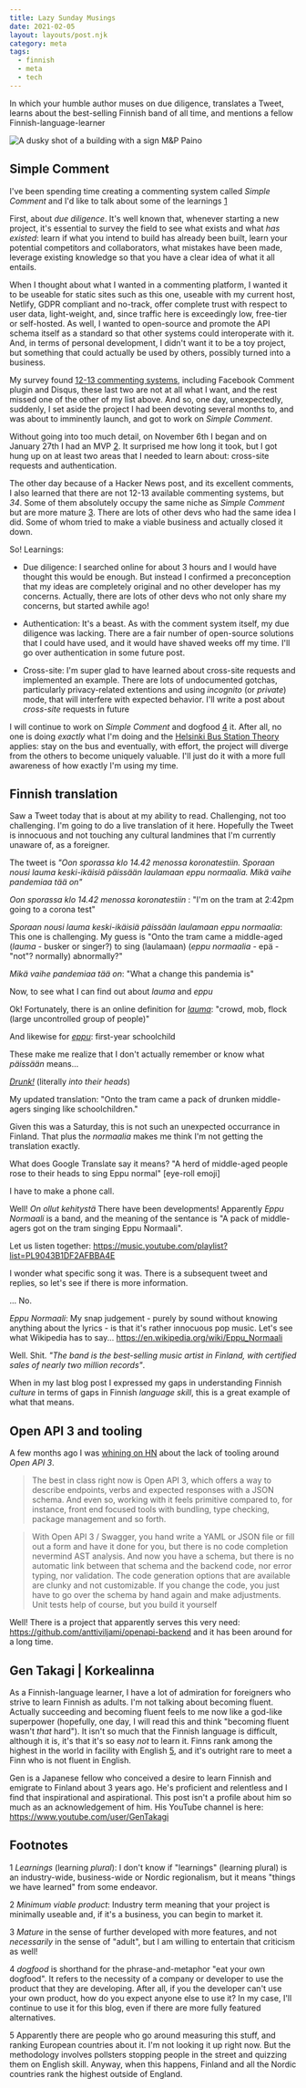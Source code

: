 ```yaml
---
title: Lazy Sunday Musings
date: 2021-02-05
layout: layouts/post.njk
category: meta
tags:
  - finnish
  - meta
  - tech
---
```


In which your humble author muses on due diligence, translates a Tweet, learns about the best-selling Finnish band of all time, and mentions a fellow Finnish-language-learner

![A dusky shot of a building with a sign M&P Paino](/img/paino.jpg)

## Simple Comment

I've been spending time creating a commenting system called _Simple Comment_ and I'd like to talk about some of the learnings [1](#learnings-def)

First, about _due diligence_. It's well known that, whenever starting a new project, it's essential to survey the field to see what exists and what _has existed_: learn if what you intend to build has already been built, learn your potential competitors and collaborators, what mistakes have been made, leverage existing knowledge so that you have a clear idea of what it all entails.

When I thought about what I wanted in a commenting platform, I wanted it to be useable for static sites such as this one, useable with my current host, Netlify, GDPR compliant and no-track, offer complete trust with respect to user data, light-weight, and, since traffic here is exceedingly low, free-tier or self-hosted. As well, I wanted to open-source and promote the API schema itself as a standard so that other systems could interoperate with it. And, in terms of personal development, I didn't want it to be a toy project, but something that could actually be used by others, possibly turned into a business.

My survey found [12-13 commenting systems](https://github.com/rendall/simple-comment/commit/fedbeb91890263c3b783c92402ee97058e518f9b#diff-b335630551682c19a781afebcf4d07bf978fb1f8ac04c6bf87428ed5106870f5R198), including Facebook Comment plugin and Disqus, these last two are not at all what I want, and the rest missed one of the other of my list above. And so, one day, unexpectedly, suddenly, I set aside the project I had been devoting several months to, and was about to imminently launch, and got to work on _Simple Comment_.

Without going into too much detail, on November 6th I began and on January 27th I had an MVP [2](#mvp-def). It surprised me how long it took, but I got hung up on at least two areas that I needed to learn about: cross-site requests and authentication.

The other day because of a Hacker News post, and its excellent comments, I also learned that there are not 12-13 available commenting systems, but _34_. Some of them absolutely occupy the same niche as _Simple Comment_ but are more mature [3](#mature-def). There are lots of other devs who had the same idea I did. Some of whom tried to make a viable business and actually closed it down.

So! Learnings:

- Due diligence: I searched online for about 3 hours and I would have thought this would be enough. But instead I confirmed a preconception that my ideas are completely original and no other developer has my concerns. Actually, there are lots of other devs who not only share my concerns, but started awhile ago!

- Authentication: It's a beast. As with the comment system itself, my due diligence was lacking. There are a fair number of open-source solutions that I could have used, and it would have shaved weeks off my time. I'll go over authentication in some future post.

- Cross-site: I'm super glad to have learned about cross-site requests and implemented an example. There are lots of undocumented gotchas, particularly privacy-related extentions and using _incognito_ (or _private_) mode, that will interfere with expected behavior. I'll write a post about _cross-site_ requests in future

I will continue to work on _Simple Comment_ and dogfood [4](#def-dogfood) it. After all, no one is doing _exactly_ what I'm doing and the [Helsinki Bus Station Theory](http://www.fotocommunity.com/info/Helsinki_Bus_Station_Theory) applies: stay on the bus and eventually, with effort, the project will diverge from the others to become uniquely valuable. I'll just do it with a more full awareness of how exactly I'm using my time.

## Finnish translation

Saw a Tweet today that is about at my ability to read. Challenging, not too challenging. I'm going to do a live translation of it here. Hopefully the Tweet is innocuous and not touching any cultural landmines that I'm currently unaware of, as a foreigner.

The tweet is _"Oon sporassa klo 14.42 menossa koronatestiin. Sporaan nousi lauma keski-ikäisiä päissään laulamaan eppu normaalia. Mikä vaihe pandemiaa tää on"_

_Oon sporassa klo 14.42 menossa koronatestiin_ : "I'm on the tram at 2:42pm going to a corona test"

_Sporaan nousi lauma keski-ikäisiä päissään laulamaan eppu normaalia_: This one is challenging. My guess is "Onto the tram came a middle-aged (_lauma_ - busker or singer?) to sing (laulamaan) (_eppu normaalia_ - epä - "not"? normally) abnormally?"

_Mikä vaihe pandemiaa tää on_: "What a change this pandemia is"

Now, to see what I can find out about _lauma_ and _eppu_

Ok! Fortunately, there is an online definition for [_lauma_](https://en.wiktionary.org/wiki/lauma#Noun): "crowd, mob, flock (large uncontrolled group of people)"

And likewise for [_eppu_](https://en.wiktionary.org/wiki/eppu#Noun): first-year schoolchild

These make me realize that I don't actually remember or know what _päissään_ means...

[_Drunk!_](https://en.wiktionary.org/wiki/p%C3%A4iss%C3%A4%C3%A4n#Adverb) (literally _into their heads_)

My updated translation: "Onto the tram came a pack of drunken middle-agers singing like schoolchildren."

Given this was a Saturday, this is not such an unexpected occurrance in Finland. That plus the _normaalia_ makes me think I'm not getting the translation exactly.

What does Google Translate say it means? "A herd of middle-aged people rose to their heads to sing Eppu normal" [eye-roll emoji]

I have to make a phone call.

Well! _On ollut kehitystä_ There have been developments! Apparently _Eppu Normaali_ is a band, and the meaning of the sentance is "A pack of middle-agers got on the tram singing Eppu Normaali".

Let us listen together: <https://music.youtube.com/playlist?list=PL9043B1DF2AFBBA4E>

I wonder what specific song it was. There is a subsequent tweet and replies, so let's see if there is more information.

... No.

_Eppu Normaali_: My snap judgement - purely by sound without knowing anything about the lyrics - is that it's rather innocuous pop music. Let's see what Wikipedia has to say... <https://en.wikipedia.org/wiki/Eppu_Normaali>

Well. Shit. _"The band is the best-selling music artist in Finland, with certified sales of nearly two million records"_.

When in my last blog post I expressed my gaps in understanding Finnish _culture_ in terms of gaps in Finnish _language skill_, this is a great example of what that means.

## Open API 3 and tooling

A few months ago I was [whining on HN](https://news.ycombinator.com/item?id=25088348) about the lack of tooling around _Open API 3_.

> The best in class right now is Open API 3, which offers a way to describe endpoints, verbs and expected responses with a JSON schema. And even so, working with it feels primitive compared to, for instance, front end focused tools with bundling, type checking, package management and so forth.

> With Open API 3 / Swagger, you hand write a YAML or JSON file or fill out a form and have it done for you, but there is no code completion nevermind AST analysis. And now you have a schema, but there is no automatic link between that schema and the backend code, nor error typing, nor validation. The code generation options that are available are clunky and not customizable. If you change the code, you just have to go over the schema by hand again and make adjustments. Unit tests help of course, but you build it yourself

Well! There is a project that apparently serves this very need: <https://github.com/anttiviljami/openapi-backend> and it has been around for a long time.

## Gen Takagi | Korkealinna

As a Finnish-language learner, I have a lot of admiration for foreigners who strive to learn Finnish as adults. I'm not talking about becoming fluent. Actually succeeding and becoming fluent feels to me now like a god-like superpower (hopefully, one day, I will read this and think "becoming fluent wasn't _that_ hard"). It isn't so much that the Finnish language is difficult, although it is, it's that it's so easy _not_ to learn it. Finns rank among the highest in the world in facility with English [5](#finglish), and it's outright rare to meet a Finn who is not fluent in English.

Gen is a Japanese fellow who conceived a desire to learn Finnish and emigrate to Finland about 3 years ago. He's proficient and relentless and I find that inspirational and aspirational. This post isn't a profile about him so much as an acknowledgement of him. His YouTube channel is here: <https://www.youtube.com/user/GenTakagi>

## Footnotes

1 <a id="learnings-def"></a>
_Learnings_ (learning _plural_): I don't know if "learnings" (learning plural) is an industry-wide, business-wide or Nordic regionalism, but it means "things we have learned" from some endeavor.

2 <a id="mvp-def"></a>
_Minimum viable product_: Industry term meaning that your project is minimally useable and, if it's a business, you can begin to market it.

3 <a id="mature-def"></a>
_Mature_ in the sense of further developed with more features, and not _necessarily_ in the sense of "adult", but I am willing to entertain that criticism as well!

4 <a id="dogfood-def"></a>
_dogfood_ is shorthand for the phrase-and-metaphor "eat your own dogfood". It refers to the necessity of a company or developer to use the product that they are developing. After all, if you the developer can't use your own product, how do you expect anyone else to use it? In my case, I'll continue to use it for this blog, even if there are more fully featured alternatives.

5 <a id="finglish"></a>
Apparently there are people who go around measuring this stuff, and ranking European countries about it. I'm not looking it up right now. But the methodology involves pollsters stopping people in the street and quizzing them on English skill. Anyway, when this happens, Finland and all the Nordic countries rank the highest outside of England.
